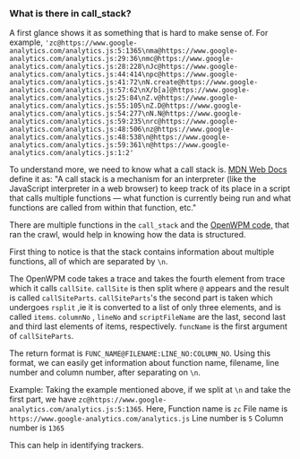 ### What is there in call_stack?

A first glance shows it as something that is hard to make sense of.
For example,
`'zc@https://www.google-analytics.com/analytics.js:5:1365\nma@https://www.google-analytics.com/analytics.js:29:36\nmc@https://www.google-analytics.com/analytics.js:28:228\nJc@https://www.google-analytics.com/analytics.js:44:414\npc@https://www.google-analytics.com/analytics.js:41:72\nN.create@https://www.google-analytics.com/analytics.js:57:62\nX/b[a]@https://www.google-analytics.com/analytics.js:25:84\nZ.v@https://www.google-analytics.com/analytics.js:55:105\nZ.D@https://www.google-analytics.com/analytics.js:54:277\nN.N@https://www.google-analytics.com/analytics.js:59:235\nrc@https://www.google-analytics.com/analytics.js:48:506\nz@https://www.google-analytics.com/analytics.js:48:538\n@https://www.google-analytics.com/analytics.js:59:361\n@https://www.google-analytics.com/analytics.js:1:2'`

To understand more, we need to know what a call stack is. [MDN Web Docs](https://developer.mozilla.org/en-US/docs/Glossary/Call_stack) define it as:
"A call stack is a mechanism for an interpreter (like the JavaScript interpreter in a web browser) to keep track of its place in a script that calls multiple functions — what function is currently being run and what functions are called from within that function, etc."

There are multiple functions in the `call_stack` and the [OpenWPM code,](https://github.com/RuizhiYou/OpenWPM/blob/RunThis/automation/Extension/firefox/data/content.js) that ran the crawl, would help in knowing how the data is structured.

First thing to notice is that the stack contains information about multiple functions, all of which are separated by `\n`.

The OpenWPM code takes a trace and takes the fourth element from trace which it calls `callSite`. `callSite` is then split where `@` appears and the result is called `callSiteParts`. `callSiteParts`'s the second part is taken which undergoes `rsplit` ,ie it is converted to a list of only three elements, and is called `items`. `columnNo` , `lineNo` and `scriptFileName` are the last, second last and third last elements of items, respectively. `funcName` is the first argument of `callSiteParts`.

The return format is `FUNC_NAME@FILENAME:LINE_NO:COLUMN_NO`. Using this format, we can easily get information about function name, filename, line number and column number, after separating on `\n`.

Example:
Taking the example mentioned above, if we split at `\n` and take the first part, we have `zc@https://www.google-analytics.com/analytics.js:5:1365`.
Here,
Function name is `zc`
File name is `https://www.google-analytics.com/analytics.js`
Line number is `5`
Column number is `1365`

This can help in identifying trackers.